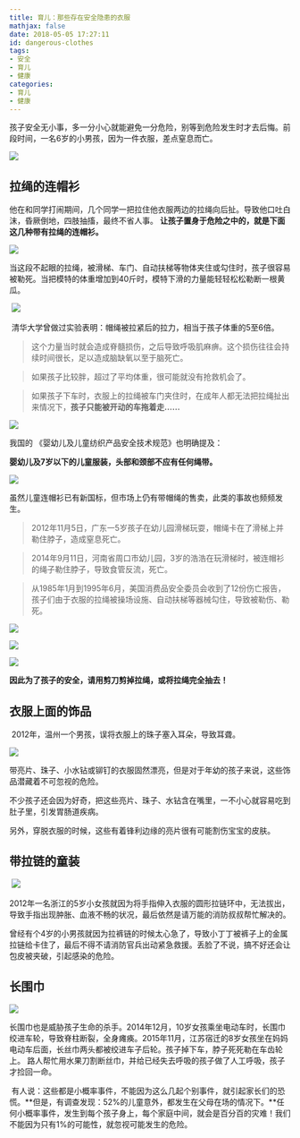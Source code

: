 ```yaml
---
title: 育儿：那些存在安全隐患的衣服
mathjax: false
date: 2018-05-05 17:27:11
id: dangerous-clothes
tags: 
- 安全
- 育儿
- 健康
categories:
- 育儿
- 健康
---
```


孩子安全无小事，多一分小心就能避免一分危险，别等到危险发生时才去后悔。前段时间，一名6岁的小男孩，因为一件衣服，差点窒息而亡。

![](https://zymin-1255632454.cos.ap-shanghai.myqcloud.com/dangerous-clothes/f756a2248e8bf3a1b5b2603acecf2406.jpg)

<!---more--->

## 拉绳的连帽衫

他在和同学打闹期间，几个同学一把拉住他衣服两边的拉绳向后扯。导致他口吐白沫，昏厥倒地，四肢抽搐，最终不省人事。 **让孩子置身于危险之中的，就是下面这几种带有拉绳的连帽衫。**

![](https://zymin-1255632454.cos.ap-shanghai.myqcloud.com/dangerous-clothes/1d3ec43de3c99025f127daa3f7ba59de.jpg)

当这段不起眼的拉绳，被滑梯、车门、自动扶梯等物体夹住或勾住时，孩子很容易被勒死。当把模特的体重增加到40斤时，模特下滑的力量能轻轻松松勒断一根黄瓜。

 ![](https://zymin-1255632454.cos.ap-shanghai.myqcloud.com/dangerous-clothes/036ffa6a1a34dadaf44f384931574a68.jpg)

 清华大学曾做过实验表明：帽绳被拉紧后的拉力，相当于孩子体重的5至6倍。

> 这个力量当时就会造成脊髓损伤，之后导致呼吸肌麻痹。这个损伤往往会持续时间很长，足以造成脑缺氧以至于脑死亡。

> 如果孩子比较胖，超过了平均体重，很可能就没有抢救机会了。

> 如果孩子下车时，衣服上的拉绳被车门夹住时，在成年人都无法把拉绳扯出来情况下，**孩子只能被开动的车拖着走……**

![](https://zymin-1255632454.cos.ap-shanghai.myqcloud.com/dangerous-clothes/3abb617980de76798e1a9552140a2ea7.jpg)

我国的 《婴幼儿及儿童纺织产品安全技术规范》也明确提及：

**婴幼儿及7岁以下的儿童服装，头部和颈部不应有任何绳带。**

![](https://zymin-1255632454.cos.ap-shanghai.myqcloud.com/dangerous-clothes/e3b3662c7faad5e72f545648b7296715.gif)

虽然儿童连帽衫已有新国标，但市场上仍有带帽绳的售卖，此类的事故也频频发生。

> 2012年11月5日，广东一5岁孩子在幼儿园滑梯玩耍，帽绳卡在了滑梯上并勒住脖子，造成窒息死亡。

> 2014年9月11日，河南省周口市幼儿园，3岁的浩浩在玩滑梯时，被连帽衫的绳子勒住脖子，导致食管反流，死亡。

> 从1985年1月到1995年6月，美国消费品安全委员会收到了12份伤亡报告，孩子们由于衣服的拉绳被操场设施、自动扶梯等器械勾住，导致被勒伤、勒死。

![](https://zymin-1255632454.cos.ap-shanghai.myqcloud.com/dangerous-clothes/120ecab24d701b427eb5b9418535aecb.jpg)

![](https://zymin-1255632454.cos.ap-shanghai.myqcloud.com/dangerous-clothes/8d1196cc214dc1c152beca10c91995c1.jpg)

![](https://zymin-1255632454.cos.ap-shanghai.myqcloud.com/dangerous-clothes/7bd86e111e40c4d2e7fc2f97b3b447a0.jpg)

**因此为了孩子的安全，请用剪刀剪掉拉绳，或将拉绳完全抽去！**

## 衣服上面的饰品

 2012年，温州一个男孩，误将衣服上的珠子塞入耳朵，导致耳聋。

![](https://zymin-1255632454.cos.ap-shanghai.myqcloud.com/dangerous-clothes/0adfe67a2ebbb5139c286acfe3e04479.jpg)

带亮片、珠子、小水钻或铆钉的衣服固然漂亮，但是对于年幼的孩子来说，这些饰品潜藏着不可忽视的危险。

不少孩子还会因为好奇，把这些亮片、珠子、水钻含在嘴里，一不小心就容易吃到肚子里，引发胃肠道疾病。

另外，穿脱衣服的时候，这些有着锋利边缘的亮片很有可能割伤宝宝的皮肤。

## 带拉链的童装

 ![](https://zymin-1255632454.cos.ap-shanghai.myqcloud.com/dangerous-clothes/c963410da7f0d95d26adb4a90fa397af.jpg)

2012年一名浙江的5岁小女孩就因为将手指伸入衣服的圆形拉链环中，无法拔出，导致手指出现肿胀、血液不畅的状况，最后依然是请万能的消防叔叔帮忙解决的。

曾经有个4岁的小男孩就因为拉裤链的时候太心急了，导致小丁丁被裤子上的金属拉链给卡住了，最后不得不请消防官兵出动紧急救援。丢脸了不说，搞不好还会让包皮被夹破，引起感染的危险。

## 长围巾

![](https://zymin-1255632454.cos.ap-shanghai.myqcloud.com/dangerous-clothes/8f038671ec6f60ce438b12f96f4cb293.jpg)

长围巾也是威胁孩子生命的杀手。2014年12月，10岁女孩乘坐电动车时，长围巾绞进车轮，导致脊柱断裂，全身瘫痪。2015年11月，江苏宿迁的8岁女孩坐在妈妈电动车后面，长丝巾两头都被绞进车子后轮。孩子掉下车，脖子死死勒在车齿轮上。 路人帮忙用水果刀割断丝巾，并给已经失去呼吸的孩子做了人工呼吸，孩子才捡回一命。

 有人说：这些都是小概率事件，不能因为这么几起个别事件，就引起家长们的恐慌。**但是，有调查发现：52%的儿童意外，都发生在父母在场的情况下。**任何小概率事件，发生到每个孩子身上，每个家庭中间，就会是百分百的灾难！我们不能因为只有1%的可能性，就忽视可能发生的危险。